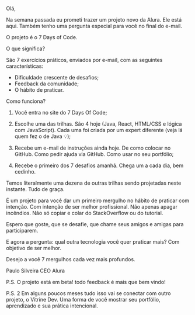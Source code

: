 Olá,

Na semana passada eu prometi trazer um projeto novo da Alura. Ele está aqui. Também tenho uma pergunta especial para você no final do e-mail.

O projeto é o 7 Days of Code.

O que significa?

São 7 exercícios práticos, enviados por e-mail, com as seguintes características:

- Dificuldade crescente de desafios;
- Feedback da comunidade;
- O hábito de praticar.

Como funciona?

1. Você entra no site do 7 Days Of Code;

2. Escolhe uma das trilhas. São 4 hoje (Java, React, HTML/CSS e lógica com JavaScript). Cada uma foi criada por um expert diferente (veja lá quem fez o de Java 💡);

3. Recebe um e-mail de instruções ainda hoje. De como colocar no GitHub. Como pedir ajuda via GitHub. Como usar no seu portfólio;

4. Recebe o primeiro dos 7 desafios amanhã. Chega um a cada dia, bem cedinho.

Temos literalmente uma dezena de outras trilhas sendo projetadas neste instante. Tudo de graça.

É um projeto para você dar um primeiro mergulho no hábito de praticar com intenção. Com intenção de ser melhor profissional. Não apenas apagar incêndios. Não só copiar e colar do StackOverflow ou do tutorial.

Espero que goste, que se desafie, que chame seus amigos e amigas para participarem.

E agora a pergunta: qual outra tecnologia você quer praticar mais? Com objetivo de ser melhor.

Desejo a você 7 mergulhos cada vez mais profundos.

Paulo Silveira
CEO Alura

P.S. O projeto está em beta! todo feedback é mais que bem vindo!

P.S. 2 Em alguns poucos meses tudo isso vai se conectar com outro projeto, o Vitrine Dev. Uma forma de você mostrar seu portfólio, aprendizado e sua prática intencional.
